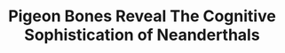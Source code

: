 ---
categories: [articles]
provider_display: animals.io9.com
favicon_url: http://i.kinja-img.com/gawker-media/image/upload/s--b0cjQFNC--/c_fill,fl_progressive,g_center,h_80,q_80,w_80/tanwcujvimxj0sofhfnh.jpg
title: Pigeon Bones Reveal The Cognitive Sophistication of Neanderthals
source: http://animals.io9.com/pigeon-bones-reveal-the-cognitive-sophistication-of-nea-1617750125
image: http://i.kinja-img.com/gawker-media/image/upload/s--lW2skJsr--/sekrevv2b05n6itanlce.jpg
---